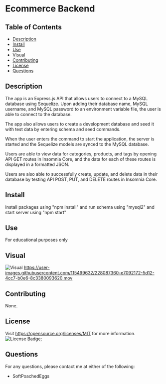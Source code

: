 # Ecommerce Backend
## Table of Contents
- [Description](#description)
- [Install](#install)
- [Use](#use)
- [Visual](#visual)
- [Contributing](#contributing)
- [License](#license)
- [Questions](#questions)

## Description
The app is an Express.js API that allows users to connect to a MySQL database using Sequelize. Upon adding their database name, MySQL username, and MySQL password to an environment variable file, the user is able to connect to the database.

The app also allows users to create a development database and seed it with test data by entering schema and seed commands.

When the user enters the command to start the application, the server is started and the Sequelize models are synced to the MySQL database.

Users are able to view data for categories, products, and tags by opening API GET routes in Insomnia Core, and the data for each of these routes is displayed in a formatted JSON.

Users are also able to successfully create, update, and delete data in their database by testing API POST, PUT, and DELETE routes in Insomnia Core.
## Install
Install packages using "npm install" and run schema using "mysql2" and start server using "npm start"
## Use
For educational purposes only
## Visual
![Visual]()
https://user-images.githubusercontent.com/115499632/228087360-e7092172-5d12-4cc7-b0e6-8c3380093620.mov
## Contributing
None.
## License
Visit https://opensource.org/licenses/MIT for more information.
![License Badge](https://img.shields.io/badge/license-MIT-orange);
## Questions
For any questions, please contact me at either of the following:
* SoftPoachedEggs




